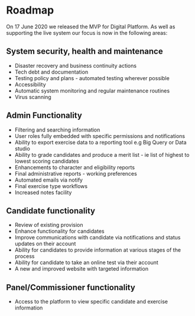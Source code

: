 # Roadmap

On 17 June 2020 we released the MVP for Digital Platform. As well as supporting the live system our focus is now in the following areas:

## System security, health and maintenance

- Disaster recovery and business continuity actions
- Tech debt and documentation
- Testing policy and plans - automated testing wherever possible
- Accessibility 
- Automatic system monitoring and regular maintenance routines
- Virus scanning 

## Admin Functionality

- Filtering and searching information
- User roles fully embedded with specific permissions and notifications
- Ability to export exercise data to a reporting tool e.g Big Query or Data studio
- Ability to grade candidates and produce a merit list - ie list of highest to lowest scoring candidates
- Enhancements to character and eligibility reports
- Final administrative reports - working preferences
- Automated emails via notify 
- Final exercise type workflows 
- Increased notes facility

## Candidate functionality

- Review of existing provision
- Enhance functionality for candidates 
- Improve communications with candidate via notifications and status updates on their account
- Ability for candidates to provide information at various stages of the process
- Ability for candidate to take an online test via their account
- A new and improved website with targeted information

## Panel/Commissioner functionality

- Access to the platform to view specific candidate and exercise information

